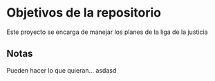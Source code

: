 # Objetivos de la repositorio

Este proyecto se encarga de manejar los planes de la liga de la justicia


## Notas
Pueden hacer lo que quieran...
asdasd
